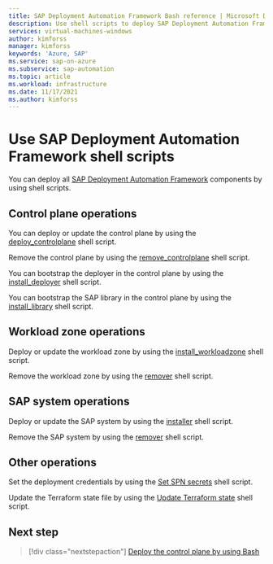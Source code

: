 ```yaml
---
title: SAP Deployment Automation Framework Bash reference | Microsoft Docs
description: Use shell scripts to deploy SAP Deployment Automation Framework components.
services: virtual-machines-windows
author: kimforss
manager: kimforss
keywords: 'Azure, SAP'
ms.service: sap-on-azure
ms.subservice: sap-automation
ms.topic: article
ms.workload: infrastructure
ms.date: 11/17/2021
ms.author: kimforss
---
```


# Use SAP Deployment Automation Framework shell scripts

You can deploy all [SAP Deployment Automation Framework](deployment-framework.md) components by using shell scripts.

## Control plane operations

You can deploy or update the control plane by using the [deploy_controlplane](bash/deploy-controlplane.md) shell script.

Remove the control plane by using the [remove_controlplane](bash/remove-controlplane.md) shell script.

You can bootstrap the deployer in the control plane by using the [install_deployer](bash/install-deployer.md) shell script.

You can bootstrap the SAP library in the control plane by using the [install_library](bash/install-library.md) shell script.

## Workload zone operations

Deploy or update the workload zone by using the [install_workloadzone](bash/install-workloadzone.md) shell script.

Remove the workload zone by using the [remover](bash/remover.md) shell script.

## SAP system operations

Deploy or update the SAP system by using the [installer](bash/installer.md) shell script.

Remove the SAP system by using the [remover](bash/remover.md) shell script.

## Other operations

Set the deployment credentials by using the
[Set SPN secrets](bash/set-secrets.md) shell script.

Update the Terraform state file by using the
[Update Terraform state](bash/advanced-state-management.md) shell script.

## Next step

> [!div class="nextstepaction"]
> [Deploy the control plane by using Bash](bash/deploy-controlplane.md)
